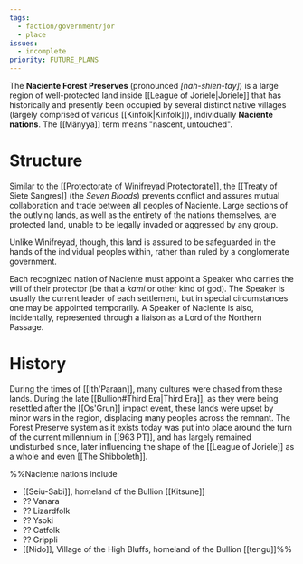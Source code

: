 ```yaml
---
tags:
  - faction/government/jor
  - place
issues:
  - incomplete
priority: FUTURE_PLANS
---
```

The **Naciente Forest Preserves** (pronounced *[nah-shien-tay]*) is a large region of well-protected land inside [[League of Joriele|Joriele]] that has historically and presently been occupied by several distinct native villages (largely comprised of various [[Kinfolk|Kinfolk]]), individually **Naciente nations**. The [[Mänyya]] term means "nascent, untouched".

# Structure

Similar to the [[Protectorate of Winifreyad|Protectorate]], the [[Treaty of Siete Sangres]] (the *Seven Bloods*) prevents conflict and assures mutual collaboration and trade between all peoples of Naciente. Large sections of the outlying lands, as well as the entirety of the nations themselves, are protected land, unable to be legally invaded or aggressed by any group. 

Unlike Winifreyad, though, this land is assured to be safeguarded in the hands of the individual peoples within, rather than ruled by a conglomerate government.

Each recognized nation of Naciente must appoint a Speaker who carries the will of their protector (be that a *kami* or other kind of god). The Speaker is usually the current leader of each settlement, but in special circumstances one may be appointed temporarily. A Speaker of Naciente is also, incidentally, represented through a liaison as a Lord of the Northern Passage.

# History
During the times of [[Ith'Paraan]], many cultures were chased from these lands. During the late [[Bullion#Third Era|Third Era]], as they were being resettled after the [[Os'Grun]] impact event, these lands were upset by minor wars in the region, displacing many peoples across the remnant. The Forest Preserve system as it exists today was put into place around the turn of the current millennium in [[963 PT]], and has largely remained undisturbed since, later influencing the shape of the [[League of Joriele]] as a whole and even [[The Shibboleth]]. 


%%Naciente nations include
- [[Seiu-Sabi]], homeland of the Bullion [[Kitsune]]
- ?? Vanara
- ?? Lizardfolk
- ?? Ysoki
- ?? Catfolk
- ?? Grippli
- [[Nido]], Village of the High Bluffs, homeland of the Bullion [[tengu]]%%